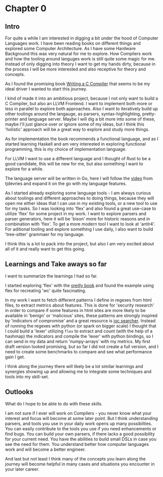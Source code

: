 # Chapter 0

## Intro

For quite a while I am interested in digging a bit under the hood of Computer Languages work. I have been reading books
on different things and explored some Computer Architecture. As I have some Hardware Background this was very natural
for me to explore.
How Compilers work and how the tooling around languges work is still quite some magic for me. Instead of only digging
into theory I want to get my hands dirty, because in the process I will be more interested and also receptive for theory
and concepts.

As I found the promising book [Writing a C Compiler](https://nostarch.com/writing-c-compiler) that seems to be my ideal
driver I wanted to start this journey.

I kind of made it into an ambitious project, because I not only want to build a C Compiler, but also an LLVM Frontend. I
want to implement both more or less in parallel to explore both approaches.
Also I want to iteratively build up other toolings around the langauge, as parsers, syntax-highlighting, pretty-printer
and language server.
Maybe I will dig a bit more into some of these, maybe I'll just glance over or ignore some of my ideas, but I think this
'holistic' approach will be a great way to explore and study more things.

As for implementation the book recommends a functional language, and as I started learning Haskell and am very
interested in exploring functional programming, this is my choice of implementation language.

For LLVM I want to use a different language and I thought of Rust to be a good candidate, this will be new for me, but
also something I want to explore for a while.

The language server will be written in Go, here I will follow the [video](https://www.youtube.com/watch?v=YsdlcQoHqPY)
from tjdevries and expand it on the go with my language features.

As I started already exploring some language tools - I am always curious about toolings and different approaches to
doing things, because they will open me either ideas that I can use in my existing tools, or a new tool to use for my
tasks.
So I was looking into 'flex' and also found a great use-case to utilize 'flex' for some project in my work.
I want to explore parsers and parser generators, here it will be 'bison' more for historic reasons and in combination
with 'flex'.
To get a more modern tool I want to look at 'antlr4'.
For aditional tooling and explore something I use daily, I also want to build 'tree-sitter' grammaer for my language.

I think this is a lot to pack into the project, but also I am very excited about all of it and really want to get this
going.

## Learnings and Take aways so far

I want to summarize the learnings I had so far.

I started exploring 'flex' with the [oreilly book](https://www.oreilly.com/library/view/flex-bison/9780596805418/) and
found the example using flex for recreating 'wc' quite fascinating.

In my work I want to fetch different patterns I define in regexes from html files, to extract metrics about features.
This is done for 'security research' in order to compare if some features in html sites are more likely to be available
in 'benign' or 'malicious' sites, these patterns are strongly inspired by 'indicators of compromise' and a great
resource is [ioc searcher](https://github.com/malicialab/iocsearcher). Instead of running the regexes with python (or
spark on bigger scale) I thought that I could build a 'lexer' utilizing `flex` to extract and count (with the help of a
hashmap) the indicators and compile the 'lexer' with python bindings, so I can send in my data and return 'numpy-arrays'
with my metrics.
My first draft version looked promising, but so far I did not create a full version, and I need to create some
benchmarks to compare and see what performance gain I get.

I think along the journey there will likely be a lot similar learnings and synergies showing up and allowing me to
integrate some techniques and tools into my skill-set.

## Outlooks

What do I hope to be able to do with these skills.

I am not sure if I ever will work on Compilers - you never know what your interest and focus will become at some later
point.
But I think understanding parsers, and tools you use in your daily work opens up many possibilties. You can easily
contribute to the tools you use if you need enhancements or find bugs.
You can build your own parsers, if there lacks a good possibility for your current need. You have the abilities to build
small DSLs in case you see the need for them.
You understand better how computer languages work and will become a better engineer.

And last but not least I think many of the concepts you learn along the journey will become helpful in many cases and
situations you encounter in your later career.
